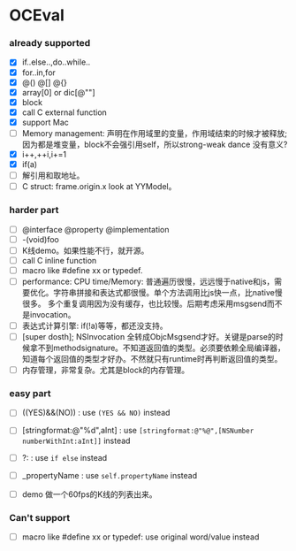 # OCEval

### already supported

* [x] if..else..,do..while..
* [x] for..in,for
* [x] @() @[] @{}
* [x] array[0] or dic[@""]
* [x] block
* [x] call C external function
* [x] support Mac
* [ ] Memory management: 声明在作用域里的变量，作用域结束的时候才被释放; 因为都是堆变量，block不会强引用self，所以strong-weak dance 没有意义?
* [x] i++,++i,i+=1
* [x] if(a)
* [ ] 解引用和取地址。
* [ ] C struct: frame.origin.x  look at YYModel。

### harder part

* [ ] @interface @property @implementation
* [ ] -(void)foo
* [ ] K线demo。如果性能不行，就开源。
* [ ] call C inline function
* [ ] macro like #define xx or typedef.
* [ ] performance: CPU time/Memory:  普通遍历很慢，远远慢于native和js，需要优化。字符串拼接和表达式都很慢。单个方法调用比js快一点，比native慢很多。 多个重复调用因为没有缓存，也比较慢。后期考虑采用msgsend而不是invocation。
* [ ] 表达式计算引擎: if(!a)等等，都还没支持。
* [ ] [super dosth]; NSInvocation 全转成ObjcMsgsend才好。关键是parse的时候拿不到methodsignature。不知道返回值的类型。必须要依赖全局编译器，知道每个返回值的类型才好办。不然就只有runtime时再判断返回值的类型。
* [ ] 内存管理，非常复杂。尤其是block的内存管理。

### easy part


* [ ] ((YES)&&(NO)) : use `(YES && NO)` instead
* [ ] [stringformat:@"%d",aInt] : use `[stringformat:@"%@",[NSNumber numberWithInt:aInt]]` instead
* [ ] ?:   :  use `if else` instead
* [ ] _propertyName :  use `self.propertyName` instead
* [ ] demo 做一个60fps的K线的列表出来。


### Can't support
* [ ] macro like #define xx or typedef:  use original word/value instead
